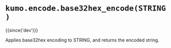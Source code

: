 # `kumo.encode.base32hex_encode(STRING)`

{{since('dev')}}

Applies base32hex encoding to STRING, and returns the encoded string.
